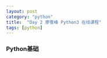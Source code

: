 ```yaml
---
layout: post
category: "python"
title:  "Day 2 廖雪峰 Python3 在线课程"
tags: [python]
---
```

### Python基础
